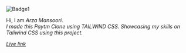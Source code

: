 ![Badge1](https://img.shields.io/badge/Paytm-Clone-%23aa6f73)

Hi, I am *Arza Mansoori*.<br>
*I made this Paytm Clone using TAILWIND CSS. Showcasing my skills on Taliwind CSS using this project.*


[*Live link*](https://arzamansoori.github.io/Paytm-Clone/ "PaytmClone")

